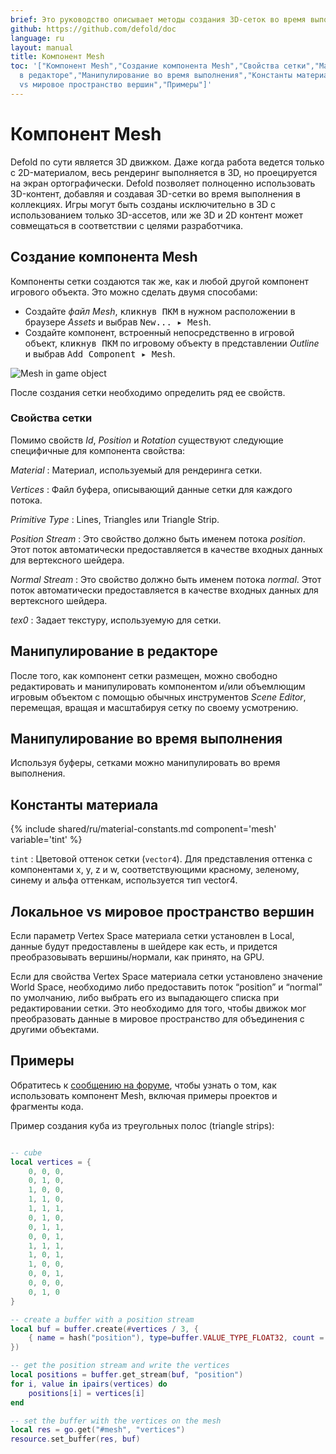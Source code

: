 ```yaml
---
brief: Это руководство описывает методы создания 3D-сеток во время выполнения игры.
github: https://github.com/defold/doc
language: ru
layout: manual
title: Компонент Mesh
toc: '["Компонент Mesh","Создание компонента Mesh","Свойства сетки","Манипулирование
  в редакторе","Манипулирование во время выполнения","Константы материала","Локальное
  vs мировое пространство вершин","Примеры"]'
---
```


# Компонент Mesh

Defold по сути является 3D движком. Даже когда работа ведется только с 2D-материалом, весь рендеринг выполняется в 3D, но проецируется на экран ортографически. Defold позволяет полноценно использовать 3D-контент, добавляя и создавая 3D-сетки во время выполнения в коллекциях. Игры могут быть созданы исключительно в 3D с использованием только 3D-ассетов, или же 3D и 2D контент может совмещаться в соответствии с целями разработчика.

## Создание компонента Mesh

Компоненты сетки создаются так же, как и любой другой компонент игрового объекта. Это можно сделать двумя способами:

- Создайте *файл Mesh*, <kbd>кликнув ПКМ</kbd> в нужном расположении в браузере *Assets* и выбрав <kbd>New... ▸ Mesh</kbd>.
- Создайте компонент, встроенный непосредственно в игровой объект, <kbd>кликнув ПКМ</kbd> по игровому объекту в представлении *Outline* и выбрав <kbd>Add Component ▸ Mesh</kbd>.

![Mesh in game object](/manuals/images/mesh/mesh.png)

После создания сетки необходимо определить ряд ее свойств.

### Свойства сетки

Помимо свойств *Id*, *Position* и *Rotation* существуют следующие специфичные для компонента свойства:

*Material*
: Материал, используемый для рендеринга сетки.

*Vertices*
: Файл буфера, описывающий данные сетки для каждого потока.

*Primitive Type*
: Lines, Triangles или Triangle Strip.

*Position Stream*
: Это свойство должно быть именем потока *position*. Этот поток автоматически предоставляется в качестве входных данных для вертексного шейдера.

*Normal Stream*
: Это свойство должно быть именем потока *normal*. Этот поток автоматически предоставляется в качестве входных данных для вертексного шейдера.

*tex0*
: Задает текстуру, используемую для сетки.

## Манипулирование в редакторе

После того, как компонент сетки размещен, можно свободно редактировать и манипулировать компонентом и/или объемлющим игровым объектом с помощью обычных инструментов *Scene Editor*, перемещая, вращая и масштабируя сетку по своему усмотрению.

## Манипулирование во время выполнения

Используя буферы, сетками можно манипулировать во время выполнения.

## Константы материала

{% include shared/ru/material-constants.md component='mesh' variable='tint' %}

`tint`
: Цветовой оттенок сетки (`vector4`). Для представления оттенка с компонентами x, y, z и w, соответствующими красному, зеленому, синему и альфа оттенкам, используется тип vector4.

## Локальное vs мировое пространство вершин
Если параметр Vertex Space материала сетки установлен в Local, данные будут предоставлены в шейдере как есть, и придется преобразовывать вершины/нормали, как принято, на GPU.

Если для свойства Vertex Space материала сетки установлено значение World Space, необходимо либо предоставить поток “position” и “normal” по умолчанию, либо выбрать его из выпадающего списка при редактировании сетки. Это необходимо для того, чтобы движок мог преобразовать данные в мировое пространство для объединения с другими объектами.

## Примеры
Обратитесь к [сообщению на форуме](https://forum.defold.com/t/mesh-component-in-defold-1-2-169-beta/65137), чтобы узнать о том, как использовать компонент Mesh, включая примеры проектов и фрагменты кода.

Пример создания куба из треугольных полос (triangle strips):

```Lua

-- cube
local vertices = {
	0, 0, 0,
	0, 1, 0,
	1, 0, 0,
	1, 1, 0,
	1, 1, 1,
	0, 1, 0,
	0, 1, 1,
	0, 0, 1,
	1, 1, 1,
	1, 0, 1,
	1, 0, 0,
	0, 0, 1,
	0, 0, 0,
	0, 1, 0
}

-- create a buffer with a position stream
local buf = buffer.create(#vertices / 3, {
	{ name = hash("position"), type=buffer.VALUE_TYPE_FLOAT32, count = 3 }
})

-- get the position stream and write the vertices
local positions = buffer.get_stream(buf, "position")
for i, value in ipairs(vertices) do
	positions[i] = vertices[i]
end

-- set the buffer with the vertices on the mesh
local res = go.get("#mesh", "vertices")
resource.set_buffer(res, buf)
```